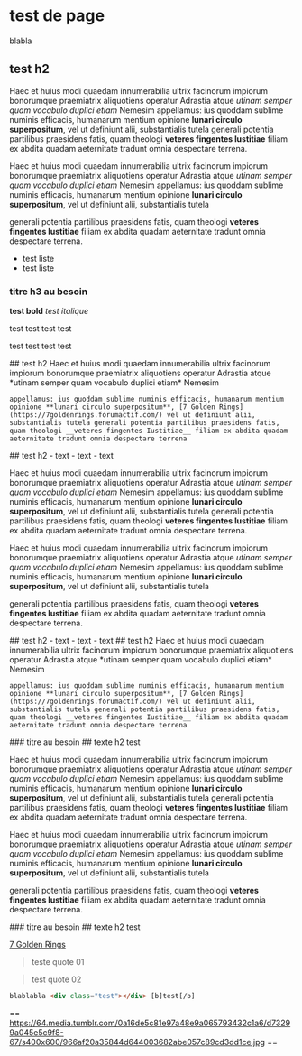 # test de page

blabla

## test h2

Haec et huius modi quaedam innumerabilia ultrix facinorum impiorum bonorumque praemiatrix aliquotiens operatur Adrastia atque *utinam semper quam vocabulo duplici etiam* Nemesim appellamus: ius quoddam sublime numinis efficacis, humanarum mentium opinione **lunari circulo superpositum**, vel ut definiunt alii, substantialis tutela generali potentia partilibus praesidens fatis, quam theologi __veteres fingentes Iustitiae__ filiam ex abdita quadam aeternitate tradunt omnia despectare terrena.

Haec et huius modi quaedam innumerabilia ultrix facinorum impiorum bonorumque praemiatrix aliquotiens operatur Adrastia atque *utinam semper quam vocabulo duplici etiam* Nemesim appellamus: ius quoddam sublime numinis efficacis, humanarum mentium opinione **lunari circulo superpositum**, vel ut definiunt alii, substantialis tutela 

generali potentia partilibus praesidens fatis, quam theologi __veteres fingentes Iustitiae__ filiam ex abdita quadam aeternitate tradunt omnia despectare terrena.

- test liste
- test liste

### titre h3 au besoin

**test bold**
*test italique*

<information>test</information>
<success>test</success>
<danger>test</danger>
<help>test</help>

<information>test</information>
<success>test</success>
<danger>test</danger>
<help>test</help>

<information>
  <content>
    ## test h2
    Haec et huius modi quaedam innumerabilia ultrix facinorum impiorum bonorumque praemiatrix aliquotiens operatur Adrastia atque *utinam semper quam vocabulo duplici etiam* Nemesim 
    
    appellamus: ius quoddam sublime numinis efficacis, humanarum mentium opinione **lunari circulo superpositum**, [7 Golden Rings](https://7goldenrings.forumactif.com/) vel ut definiunt alii, substantialis tutela generali potentia partilibus praesidens fatis, quam theologi __veteres fingentes Iustitiae__ filiam ex abdita quadam aeternitate tradunt omnia despectare terrena
  </content>
</information>

<information>
  <content>
    ## test h2
    - text
    - text
    - text
  </content>
</information>

Haec et huius modi quaedam innumerabilia ultrix facinorum impiorum bonorumque praemiatrix aliquotiens operatur Adrastia atque *utinam semper quam vocabulo duplici etiam* Nemesim appellamus: ius quoddam sublime numinis efficacis, humanarum mentium opinione **lunari circulo superpositum**, vel ut definiunt alii, substantialis tutela generali potentia partilibus praesidens fatis, quam theologi __veteres fingentes Iustitiae__ filiam ex abdita quadam aeternitate tradunt omnia despectare terrena.

Haec et huius modi quaedam innumerabilia ultrix facinorum impiorum bonorumque praemiatrix aliquotiens operatur Adrastia atque *utinam semper quam vocabulo duplici etiam* Nemesim appellamus: ius quoddam sublime numinis efficacis, humanarum mentium opinione **lunari circulo superpositum**, vel ut definiunt alii, substantialis tutela 

generali potentia partilibus praesidens fatis, quam theologi __veteres fingentes Iustitiae__ filiam ex abdita quadam aeternitate tradunt omnia despectare terrena.

<bloc>
  <content>
    ## test h2
    - text
    - text
    - text
  </content>
</bloc>

<success>
  <content>
    ## test h2
    Haec et huius modi quaedam innumerabilia ultrix facinorum impiorum bonorumque praemiatrix aliquotiens operatur Adrastia atque *utinam semper quam vocabulo duplici etiam* Nemesim 
    
    appellamus: ius quoddam sublime numinis efficacis, humanarum mentium opinione **lunari circulo superpositum**, [7 Golden Rings](https://7goldenrings.forumactif.com/) vel ut definiunt alii, substantialis tutela generali potentia partilibus praesidens fatis, quam theologi __veteres fingentes Iustitiae__ filiam ex abdita quadam aeternitate tradunt omnia despectare terrena
  </content>
</success>

<danger>
  ### titre au besoin
  ## texte h2
  test
</danger>

Haec et huius modi quaedam innumerabilia ultrix facinorum impiorum bonorumque praemiatrix aliquotiens operatur Adrastia atque *utinam semper quam vocabulo duplici etiam* Nemesim appellamus: ius quoddam sublime numinis efficacis, humanarum mentium opinione **lunari circulo superpositum**, vel ut definiunt alii, substantialis tutela generali potentia partilibus praesidens fatis, quam theologi __veteres fingentes Iustitiae__ filiam ex abdita quadam aeternitate tradunt omnia despectare terrena.

Haec et huius modi quaedam innumerabilia ultrix facinorum impiorum bonorumque praemiatrix aliquotiens operatur Adrastia atque *utinam semper quam vocabulo duplici etiam* Nemesim appellamus: ius quoddam sublime numinis efficacis, humanarum mentium opinione **lunari circulo superpositum**, vel ut definiunt alii, substantialis tutela 

generali potentia partilibus praesidens fatis, quam theologi __veteres fingentes Iustitiae__ filiam ex abdita quadam aeternitate tradunt omnia despectare terrena.

<help>
  ### titre au besoin
  ## texte h2
  test
</help>

[7 Golden Rings](https://7goldenrings.forumactif.com/)

> teste quote 01
> 

> test quote 02
> 

```html
blablabla <div class="test"></div> [b]test[/b]
```
== https://64.media.tumblr.com/0a16de5c81e97a48e9a065793432c1a6/d73299a045e5c9f8-67/s400x600/966af20a35844d644003682abe057c89cd3dd1ce.jpg ==
